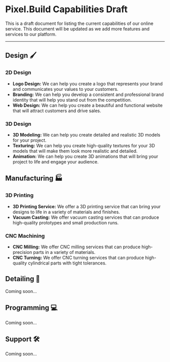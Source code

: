 # Pixel.Build Capabilities Draft

This is a draft document for listing the current capabilities of our online service. This document will be updated as we add more features and services to our platform.

<hr>

## Design 🖌️

### 2D Design

- **Logo Design:** We can help you create a logo that represents your brand and communicates your values to your customers.
- **Branding:** We can help you develop a consistent and professional brand identity that will help you stand out from the competition.
- **Web Design:** We can help you create a beautiful and functional website that will attract customers and drive sales.

### 3D Design

- **3D Modeling:** We can help you create detailed and realistic 3D models for your project.
- **Texturing:** We can help you create high-quality textures for your 3D models that will make them look more realistic and detailed.
- **Animation:** We can help you create 3D animations that will bring your project to life and engage your audience.

## Manufacturing 🏭

### 3D Printing

- **3D Printing Service:** We offer a 3D printing service that can bring your designs to life in a variety of materials and finishes.
- **Vacuum Casting:** We offer vacuum casting services that can produce high-quality prototypes and small production runs.

### CNC Machining

- **CNC Milling:** We offer CNC milling services that can produce high-precision parts in a variety of materials.
- **CNC Turning:** We offer CNC turning services that can produce high-quality cylindrical parts with tight tolerances.

## Detailing 🎨

Coming soon...

## Programming 💻

Coming soon...

## Support 🛠️

Coming soon...
